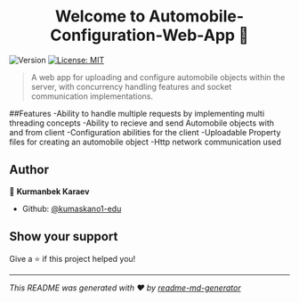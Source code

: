<h1 align="center">Welcome to Automobile-Configuration-Web-App 👋</h1>
<p>
  <img alt="Version" src="https://img.shields.io/badge/version-1;-blue.svg?cacheSeconds=2592000" />
  <a href="#" target="_blank">
    <img alt="License: MIT" src="https://img.shields.io/badge/License-MIT-yellow.svg" />
  </a>
</p>

> A web app for uploading and configure automobile objects within the server, with concurrency handling features and socket communication implementations.

##Features
-Ability to handle multiple requests by implementing multi threading concepts
-Ability to recieve and send Automobile objects with and from client
-Configuration abilities for the client 
-Uploadable Property files for creating an automobile object
-Http network communication used
## Author

👤 **Kurmanbek Karaev**

* Github: [@kumaskano1-edu](https://github.com/kumaskano1-edu)

## Show your support

Give a ⭐️ if this project helped you!

***
_This README was generated with ❤️ by [readme-md-generator](https://github.com/kefranabg/readme-md-generator)_
